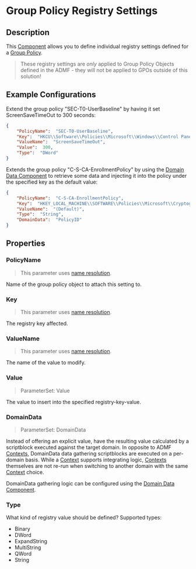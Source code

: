 ﻿# Group Policy Registry Settings

## Description

This [Component](../components.html) allows you to define individual registry settings defined for a [Group Policy](grouppolicies.html).

> These registry settings are _only_ applied to Group Policy Objects defined in the ADMF - they will not be applied to GPOs outside of this solution!

## Example Configurations

Extend the group policy "SEC-T0-UserBaseline" by having it set ScreenSaveTimeOut to 300 seconds:

```json
{
    "PolicyName":  "SEC-T0-UserBaseline",
    "Key":  "HKCU\\Software\\Policies\\Microsoft\\Windows\\Control Panel\\Desktop",
    "ValueName":  "ScreenSaveTimeOut",
    "Value":  300,
    "Type":  "DWord"
}
```

Extends the group policy "C-S-CA-EnrollmentPolicy" by using the [Domain Data Component](domaindata.html) to retrieve some data and injecting it into the policy under the specified key as the default value:

```json
{
    "PolicyName":  "C-S-CA-EnrollmentPolicy",
    "Key":  "HKEY_LOCAL_MACHINE\\SOFTWARE\\Policies\\Microsoft\\Cryptography\\PolicyServers",
    "ValueName":  "(Default)",
    "Type":  "String",
    "DomainData":  "PolicyID"
}
```

## Properties

### PolicyName

> This parameter uses [name resolution](../../advanced/name-mapping.html).

Name of the group policy object to attach this setting to.

### Key

> This parameter uses [name resolution](../../advanced/name-mapping.html).

The registry key affected.

### ValueName

> This parameter uses [name resolution](../../advanced/name-mapping.html).

The name of the value to modify.

### Value

> ParameterSet: Value

The value to insert into the specified registry-key-value.

### DomainData

> ParameterSet: DomainData

Instead of offering an explicit value, have the resulting value calculated by a scriptblock executed against the target domain.
In opposite to ADMF [Contexts](../../basics/contexts.html), DomainData data gathering scriptblocks are executed on a per-domain basis.
While a [Context](../../basics/contexts.html) supports integrating logic, [Contexts](../../basics/contexts.html) themselves are not re-run when switching to another domain with the same [Context](../../basics/contexts.html) choice.

DomainData gathering logic can be configured using the [Domain Data Component](domaindata.html).

### Type

What kind of registry value should be defined?
Supported types:

+ Binary
+ DWord
+ ExpandString
+ MultiString
+ QWord
+ String
